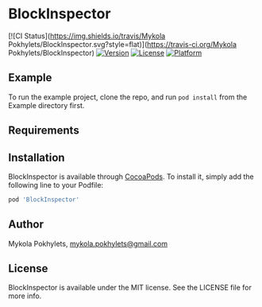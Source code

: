 # BlockInspector

[![CI Status](https://img.shields.io/travis/Mykola Pokhylets/BlockInspector.svg?style=flat)](https://travis-ci.org/Mykola Pokhylets/BlockInspector)
[![Version](https://img.shields.io/cocoapods/v/BlockInspector.svg?style=flat)](https://cocoapods.org/pods/BlockInspector)
[![License](https://img.shields.io/cocoapods/l/BlockInspector.svg?style=flat)](https://cocoapods.org/pods/BlockInspector)
[![Platform](https://img.shields.io/cocoapods/p/BlockInspector.svg?style=flat)](https://cocoapods.org/pods/BlockInspector)

## Example

To run the example project, clone the repo, and run `pod install` from the Example directory first.

## Requirements

## Installation

BlockInspector is available through [CocoaPods](https://cocoapods.org). To install
it, simply add the following line to your Podfile:

```ruby
pod 'BlockInspector'
```

## Author

Mykola Pokhylets, mykola.pokhylets@gmail.com

## License

BlockInspector is available under the MIT license. See the LICENSE file for more info.
